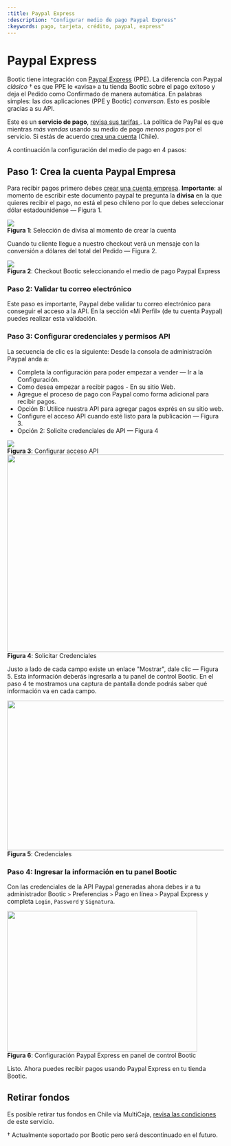 ```yaml
---
:title: Paypal Express
:description: "Configurar medio de pago Paypal Express"
:keywords: pago, tarjeta, crédito, paypal, express"
---
```


# Paypal Express

Bootic tiene integración con [Paypal Express][1] (PPE). La diferencia con Paypal _clásico_ &dagger; es que PPE 
le «avisa» a tu tienda Bootic sobre el pago exitoso y deja el Pedido como Confirmado de manera
automática. En palabras simples: las dos aplicaciones (PPE y Bootic) _conversan_. Esto es posible
gracias a su API.

Este es un **servicio de pago**, [ revisa sus tarifas ][2]. La política de PayPal es que mientras _más
vendas_ usando su medio de pago _menos pagas_ por el servicio. Si estás de acuerdo [crea una cuenta][3]
(Chile). 

A continuación la configuración del medio de pago en 4 pasos:

## Paso 1: Crea la cuenta Paypal Empresa 

Para recibir pagos primero debes [crear una cuenta empresa][3]. <strong>Importante</strong>: al momento de escribir este documento
paypal te pregunta la **divisa** en la que quieres recibir el pago, no está el peso chileno por lo que
debes seleccionar dólar estadounidense — Figura 1. 

<div class="captura">
  <div class="c-contenido">
      <img src="/img/admin/ppe_000.png">
  </div>
  <div class="c-pie"><strong>Figura 1</strong>: Selección de divisa al momento de crear la cuenta</div>
</div>

Cuando tu cliente llegue a nuestro checkout verá un mensaje con la conversión a dólares del total del Pedido — Figura 2.

<div class="captura">
  <div class="c-contenido">
      <img src="/img/admin/ppe_001.png">
  </div>
  <div class="c-pie"><strong>Figura 2</strong>: Checkout Bootic seleccionando el medio de pago Paypal Express</div>
</div>



### Paso 2: Validar tu correo electrónico

Este paso es importante, Paypal debe validar tu correo electrónico para conseguir el acceso a la API. En la sección «Mi Perfil» (de tu cuenta Paypal) puedes realizar esta validación.

### Paso 3: Configurar credenciales y permisos API

La secuencia de clic es la siguiente: Desde la consola de administración Paypal anda a:

- Completa la configuración para poder empezar a vender — Ir a la Configuración.
- Como desea empezar a recibir pagos - En su sitio Web.
- Agregue el proceso de pago con Paypal como forma adicional para recibir pagos.
- Opción B: Utilice nuestra API para agregar pagos exprés en su sitio web.
- Configure el acceso API cuando esté listo para la publicación — Figura 3.
- Opción 2: Solicite credenciales de API — Figura 4

<div class="captura">
  <div class="c-contenido">
      <img src="/img/admin/ppe_002.png">
  </div>
  <div class="c-pie"><strong>Figura 3</strong>: Configurar acceso API</div>
</div>

<div class="captura">
  <div class="c-contenido">
      <img src="/img/admin/ppe_003.png" width="640" height="459" />
  </div>
  <div class="c-pie"><strong>Figura 4</strong>: Solicitar Credenciales</div>
</div>

Justo a lado de cada campo existe un enlace "Mostrar", dale clic — Figura 5. Esta información deberás
ingresarla a tu panel de control Bootic. En el paso 4 te mostramos una captura de pantalla donde
podrás saber qué información va en cada campo.

<div class="captura">
  <div class="c-contenido">
      <img src="/img/admin/ppe_004.png" width="640" height="348" />
  </div>
  <div class="c-pie"><strong>Figura 5</strong>: Credenciales</div>
</div>
 
### Paso 4: Ingresar la información en tu panel Bootic

Con las credenciales de la API Paypal generadas ahora debes ir a tu administrador Bootic `>`
Preferencias `>` Pago en línea `>` Paypal Express y completa `Login`, `Password` y `Signatura`.

<div class="captura">
  <div class="c-contenido">
      <img src="/img/admin/ppe_005.png" width="442" height="327" />
  </div>
  <div class="c-pie"><strong>Figura 6</strong>: Configuración Paypal Express en panel de control Bootic</div>
</div>

Listo. Ahora puedes recibir pagos usando Paypal Express en tu tienda Bootic.

## Retirar fondos

Es posible retirar tus fondos en Chile vía MultiCaja, [ revisa las condiciones ][4] de este servicio.

&dagger; Actualmente soportado por Bootic pero será descontinuado en el futuro.


[1]: https://www.paypal.com/cl/webapps/mpp/accept-payments-online
[2]: https://www.paypal.com/cl/webapps/mpp/paypal-fees
[3]: https://www.paypal.com/cl/merchantsignup/create
[4]: https://www.multicaja.cl/paypal/retirar_dolares
